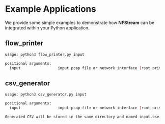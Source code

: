 # Example Applications

We provide some simple examples to demonstrate how **NFStream** can be integrated within your Python application.

## flow_printer

``` bash
usage: python3 flow_printer.py input

positional arguments:
  input                 input pcap file or network interface (root privileges required)
```

## csv_generator

``` bash
usage: python3 csv_generator.py input

positional arguments:
  input                 input pcap file or network interface (root privileges required)

Generated CSV will be stored in the same directory and named input.csv.
```

[csv_generator]: https://github.com/nfstream/nfstream/blob/master/examples/csv_generator.py